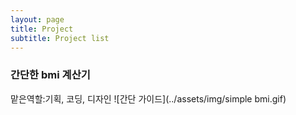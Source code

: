 ```yaml
---
layout: page
title: Project
subtitle: Project list
---
```



### 간단한 bmi 계산기

맡은역할:기획, 코딩, 디자인
![간단 가이드](../assets/img/simple bmi.gif)

<br>
